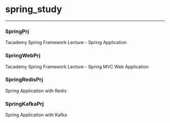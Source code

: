 # spring_study

---

### SpringPrj

Tacademy Spring Framework Lecture - Spring Application

### SpringWebPrj

Tacademy Spring Framework Lecture - Spring MVC Web Application

### SpringRedisPrj

Spring Application with Redis

### SpringKafkaPrj

Spring Application with Kafka